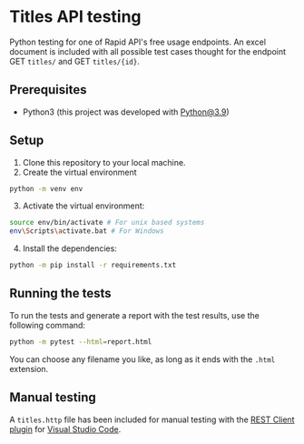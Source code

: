 # Titles API testing

Python testing for one of Rapid API's free usage endpoints.
An excel document is included with all possible test cases thought for the endpoint GET `titles/` and GET `titles/{id}`.

## Prerequisites
* Python3 (this project was developed with Python@3.9)

## Setup

1. Clone this repository to your local machine.
2. Create the virtual environment
``` bash
python -m venv env
```
3. Activate the virtual environment:
```bash
source env/bin/activate # For unix based systems
env\Scripts\activate.bat # For Windows
```
4. Install the dependencies:
```bash
python -m pip install -r requirements.txt
```

## Running the tests
To run the tests and generate a report with the test results, use the following command:
```bash
python -m pytest --html=report.html
```
You can choose any filename you like, as long as it ends with the `.html` extension.

## Manual testing
A `titles.http` file has been included for manual testing with the [REST Client plugin](https://marketplace.visualstudio.com/items?itemName=humao.rest-client) for [Visual Studio Code](https://code.visualstudio.com/).